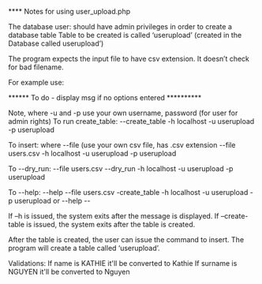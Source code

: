 **** Notes for using user_upload.php

The database user: should have admin privileges in order to create a database table
Table to be created is called ‘userupload’ (created in the Database called userupload’)

The program expects the input file to have csv extension. It doesn’t check for bad filename.

For example use:

******    To do - display msg if no options entered          **********

Note, where -u and -p use your own username, password (for user for admin rights)
To run create_table:
--create_table -h localhost -u userupload -p userupload

To insert:  where --file (use your own csv file, has .csv extension
--file users.csv -h localhost -u userupload -p userupload

To --dry_run:
--file users.csv --dry_run -h localhost -u userupload -p userupload

To --help:
--help --file users.csv -create_table -h localhost -u userupload -p userupload
or
--help --

If –h is issued, the system exits after the message is displayed.
If –create-table is issued, the system exits after the table is created.

After the table is created, the user can issue the command to insert.
The program will create a table called ‘userupload’.

Validations:
If name is KATHIE it'll be converted to Kathie
If surname is NGUYEN it'll be converted to Nguyen
